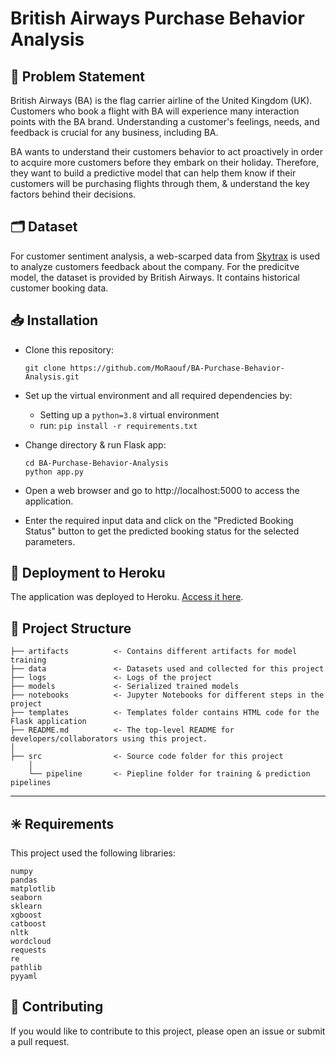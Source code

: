 # British Airways Purchase Behavior Analysis

🚩 Problem Statement
---
British Airways (BA) is the flag carrier airline of the United Kingdom (UK). Customers who book a flight with BA will experience many interaction points with the BA brand. Understanding a customer's feelings, needs, and feedback is crucial for any business, including BA.

BA wants to understand their customers behavior to act proactively in order to acquire more customers before they embark on their holiday. Therefore, they want to build a predictive model that can help them know if their customers will be purchasing flights through them, & understand the key factors behind their decisions.

🗂️ Dataset
---
For customer sentiment analysis, a web-scarped data from [Skytrax](https://www.airlinequality.com/) is used to analyze customers feedback about the company.
For the predicitve model, the dataset is provided by British Airways. It contains historical customer booking data.

📥 Installation
---
* Clone this repository:
    ```
    git clone https://github.com/MoRaouf/BA-Purchase-Behavior-Analysis.git
    ```
* Set up the virtual environment and all required dependencies by:
  * Setting up a `python=3.8` virtual environment
  * run: `pip install -r requirements.txt`

* Change directory & run Flask app:
    ```
    cd BA-Purchase-Behavior-Analysis
    python app.py
    ```
* Open a web browser and go to http://localhost:5000 to access the application.

* Enter the required input data and click on the "Predicted Booking Status" button to get the predicted booking status for the selected parameters.

🔗 Deployment to Heroku
---
The application was deployed to Heroku. [Access it here]().


📁 Project Structure
---

    ├── artifacts          <- Contains different artifacts for model training
    ├── data               <- Datasets used and collected for this project
    ├── logs               <- Logs of the project
    ├── models             <- Serialized trained models
    ├── notebooks          <- Jupyter Notebooks for different steps in the project
    ├── templates          <- Templates folder contains HTML code for the Flask application
    ├── README.md          <- The top-level README for developers/collaborators using this project.
    │   
    ├── src                <- Source code folder for this project
        │   
        └── pipeline       <- Piepline folder for training & prediction pipelines

--------

✳️ Requirements
---
This project used the following libraries:
```
numpy
pandas
matplotlib
seaborn
sklearn
xgboost
catboost
nltk
wordcloud
requests
re
pathlib
pyyaml
```

🫶 Contributing
---
If you would like to contribute to this project, please open an issue or submit a pull request.
